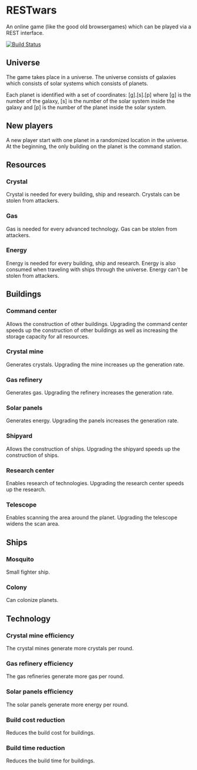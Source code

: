 # RESTwars
An online game (like the good old browsergames) which can be played via a REST interface.

[![Build Status](https://travis-ci.org/phxql/restwars.svg?branch=master)](https://travis-ci.org/phxql/restwars)

## Universe
The game takes place in a universe. The universe consists of galaxies which consists of solar systems which consists of planets.

Each planet is identified with a set of coordinates: [g].[s].[p] where [g] is the number of the galaxy, [s] is the number of the solar system inside the galaxy and [p] is the number of the planet inside the solar system.

## New players 
A new player start with one planet in a randomized location in the universe. At the beginning, the only building on the planet is the command station.

## Resources
### Crystal
Crystal is needed for every building, ship and research. Crystals can be stolen from attackers.

### Gas
Gas is needed for every advanced technology. Gas can be stolen from attackers.

### Energy
Energy is needed for every building, ship and research. Energy is also consumed when traveling with ships through the universe. Energy can't be stolen from attackers.

## Buildings
### Command center
Allows the construction of other buildings. Upgrading the command center speeds up the construction of other buildings as well as increasing the storage capacity for all resources.

### Crystal mine
Generates crystals. Upgrading the mine increases up the generation rate.

### Gas refinery
Generates gas. Upgrading the refinery increases the generation rate.

### Solar panels
Generates energy. Upgrading the panels increases the generation rate.

### Shipyard
Allows the construction of ships. Upgrading the shipyard speeds up the construction of ships.

### Research center
Enables research of technologies. Upgrading the research center speeds up the research.

### Telescope
Enables scanning the area around the planet. Upgrading the telescope widens the scan area.

## Ships
### Mosquito
Small fighter ship.

### Colony
Can colonize planets.

## Technology
### Crystal mine efficiency
The crystal mines generate more crystals per round.

### Gas refinery efficiency
The gas refineries generate more gas per round.

### Solar panels efficiency
The solar panels generate more energy per round.

### Build cost reduction
Reduces the build cost for buildings.

### Build time reduction
Reduces the build time for buildings.